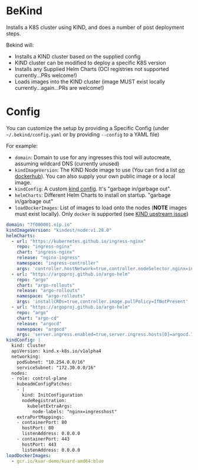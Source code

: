 # BeKind

Installs a K8S cluster using KIND, and does a number of post deployment steps.

Bekind will:

* Installs a KIND cluster based on the supplied config
* KIND cluster can be modified to deploy a specific K8S version
* Installs any Supplied Helm Charts (OCI registries not supported currently...PRs welcome!)
* Loads images into the KIND cluster (image MUST exist locally currently...again...PRs are welcome!)

# Config

You can customize the setup by providing a Specific Config (under `~/.bekind/config.yaml` or by providing `--config` to a YAML file)

For example:

* `domain`: Domain to use for any ingresses this tool will autocreate, assuming wildcard DNS (currently unused)
* `kindImageVersion`: The KIND Node image to use (You can find a list [on dockerhub](https://hub.docker.com/r/kindest/node/tags)). You can also supply your own public image or a local image.
* `kindConfig`: A custom [kind config](https://kind.sigs.k8s.io/docs/user/configuration/). It's "garbage in/garbage out".
* `helmCharts`: Different Helm Charts to install on startup. "garbage in/garbage out"
* `loadDockerImages`: List of images to load onto the nodes (**NOTE** images must exist locally). Only `docker` is supported (see [KIND upstream issue](https://github.com/kubernetes-sigs/kind/pull/3109))

```yaml
domain: "7f000001.nip.io"
kindImageVersion: "kindest/node:v1.28.0"
helmCharts:
  - url: "https://kubernetes.github.io/ingress-nginx"
    repo: "ingress-nginx"
    chart: "ingress-nginx"
    release: "nginx-ingress"
    namespace: "ingress-controller"
    args: 'controller.hostNetwork=true,controller.nodeSelector.nginx=ingresshost,controller.service.type=ClusterIP,controller.service.externalTrafficPolicy=,controller.extraArgs.enable-ssl-passthrough=,controller.tolerations[0].operator=Exists'
  - url: "https://argoproj.github.io/argo-helm"
    repo: "argo"
    chart: "argo-rollouts"
    release: "argo-rollouts"
    namespace: "argo-rollouts"
    args: 'installCRDs=true,controller.image.pullPolicy=IfNotPresent'
  - url: "https://argoproj.github.io/argo-helm"
    repo: "argo"
    chart: "argo-cd"
    release: "argocd"
    namespace: "argocd"
    args: 'server.ingress.enabled=true,server.ingress.hosts[0]=argocd.7f000001.nip.io,server.ingress.ingressClassName="nginx",server.ingress.https=true,server.ingress.annotations."nginx\.ingress\.kubernetes\.io/ssl-passthrough"=true,server.ingress.annotations."nginx\.ingress\.kubernetes\.io/force-ssl-redirect"=true'
kindConfig: |
  kind: Cluster
  apiVersion: kind.x-k8s.io/v1alpha4
  networking:
    podSubnet: "10.254.0.0/16"
    serviceSubnet: "172.30.0.0/16"
  nodes:
  - role: control-plane
    kubeadmConfigPatches:
    - |
      kind: InitConfiguration
      nodeRegistration:
        kubeletExtraArgs:
          node-labels: "nginx=ingresshost"
    extraPortMappings:
    - containerPort: 80
      hostPort: 80
      listenAddress: 0.0.0.0
    - containerPort: 443
      hostPort: 443
      listenAddress: 0.0.0.0
loadDockerImages:
  - gcr.io/kuar-demo/kuard-amd64:blue
```
